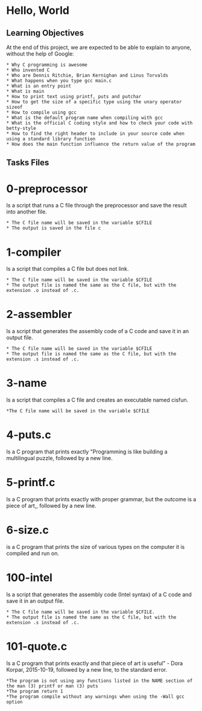 
# Hello, World

## Learning Objectives

At the end of this project, we are expected to be able to explain to anyone, without the help of Google:

    * Why C programming is awesome
    * Who invented C
    * Who are Dennis Ritchie, Brian Kernighan and Linus Torvalds
    * What happens when you type gcc main.c
    * What is an entry point
    * What is main
    * How to print text using printf, puts and putchar
    * How to get the size of a specific type using the unary operator sizeof
    * How to compile using gcc
    * What is the default program name when compiling with gcc
    * What is the official C coding style and how to check your code with betty-style
    * How to find the right header to include in your source code when using a standard library function
    * How does the main function influence the return value of the program

## Tasks Files

0-preprocessor
==============
Is a script that runs a C file through the preprocessor and save the result into another file.

    * The C file name will be saved in the variable $CFILE
    * The output is saved in the file c

1-compiler
==========
Is a script that compiles a C file but does not link.

    * The C file name will be saved in the variable $CFILE
    * The output file is named the same as the C file, but with the extension .o instead of .c.
      
2-assembler
===========
Is a script that generates the assembly code of a C code and save it in an output file.

    * The C file name will be saved in the variable $CFILE
    * The output file is named the same as the C file, but with the extension .s instead of .c.
     
3-name
======
Is a script that compiles a C file and creates an executable named cisfun.

    *The C file name will be saved in the variable $CFILE

4-puts.c
========
Is a C program that prints exactly "Programming is like building a multilingual puzzle, followed by a new line.

5-printf.c
==========
Is a C program that prints exactly with proper grammar, but the outcome is a piece of art,, followed by a new line.

6-size.c
========
is a C program that prints the size of various types on the computer it is compiled and run on.

100-intel
=========
Is a script that generates the assembly code (Intel syntax) of a C code and save it in an output file.

    * The C file name will be saved in the variable $CFILE.
    * The output file is named the same as the C file, but with the extension .s instead of .c. 

101-quote.c
===========
Is a C program that prints exactly and that piece of art is useful" - Dora Korpar, 2015-10-19, followed by a new line, to the standard error.

    *The program is not using any functions listed in the NAME section of the man (3) printf or man (3) puts
    *The program return 1
    *The program compile without any warnings when using the -Wall gcc option
